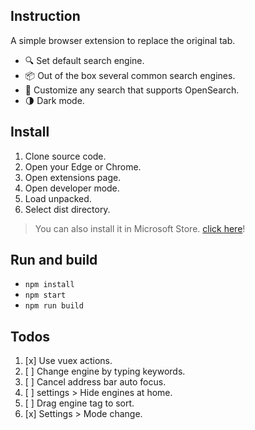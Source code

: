 ## Instruction

A simple browser extension to replace the original tab.

-   🔍 Set default search engine.
-   📦 Out of the box several common search engines.
-   🌌 Customize any search that supports OpenSearch.
-   🌗 Dark mode.

## Install

1. Clone source code.
2. Open your Edge or Chrome.
3. Open extensions page.
4. Open developer mode.
5. Load unpacked.
6. Select dist directory.

> You can also install it in Microsoft Store. [click here](https://microsoftedge.microsoft.com/addons/detail/tinytab/apehhlijbbfgppmhjpmblkaocmekfmaf)!

## Run and build

-   `npm install`
-   `npm start`
-   `npm run build`

## Todos

1. [x] Use vuex actions.
2. [ ] Change engine by typing keywords.
3. [ ] Cancel address bar auto focus.
4. [ ] settings > Hide engines at home.
5. [ ] Drag engine tag to sort.
6. [x] Settings > Mode change.
